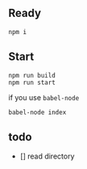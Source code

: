 ## Ready
```
npm i
```

## Start
```
npm run build
npm run start
```

if you use `babel-node`
```
babel-node index
```

## todo
- [] read directory
